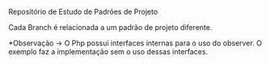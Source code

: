 Repositório de Estudo de Padrões de Projeto

Cada Branch é relacionada a um padrão de projeto diferente.

*Observação -> O Php possui interfaces internas para o uso do observer. O exemplo faz a implementação sem o uso dessas interfaces.

